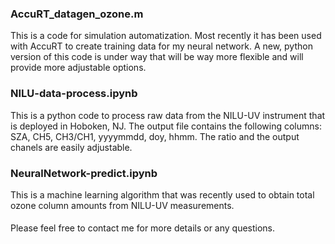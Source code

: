 ### AccuRT_datagen_ozone.m
This is a code for simulation automatization. Most recently it has been used with AccuRT to create training data for my neural network.
A new, python version of this code is under way that will be way more flexible and will provide more adjustable options.

### NILU-data-process.ipynb
This is a python code to process raw data from the NILU-UV instrument that is deployed in Hoboken, NJ. The output file contains the following columns: 
SZA, CH5, CH3/CH1, yyyymmdd, doy, hhmm.  The ratio and the output chanels are easily adjustable.

### NeuralNetwork-predict.ipynb
This is a machine learning algorithm that was recently used to obtain total ozone column amounts from NILU-UV measurements.

####
Please feel free to contact me for more details or any questions.

